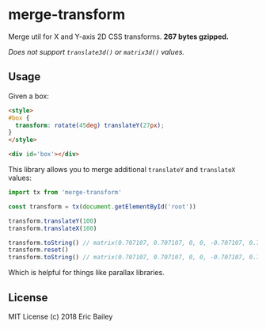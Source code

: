 # merge-transform
Merge util for X and Y-axis 2D CSS transforms. **267 bytes gzipped.**

*Does not support `translate3d()` or `matrix3d()` values.*

## Usage
Given a box:
```html
<style>
#box {
  transform: rotate(45deg) translateY(27px);
}
</style>

<div id='box'></div>
```
This library allows you to merge additional `translateY` and `translateX`
values:
```javascript
import tx from 'merge-transform'

const transform = tx(document.getElementById('root'))

transform.translateY(100)
transform.translateX(100)

transform.toString() // matrix(0.707107, 0.707107, 0, 0, -0.707107, 0.707107, 100, 127)
transform.reset()
transform.toString() // matrix(0.707107, 0.707107, 0, 0, -0.707107, 0.707107, 0, 27)
```
Which is helpful for things like parallax libraries.

## License
MIT License (c) 2018 Eric Bailey
